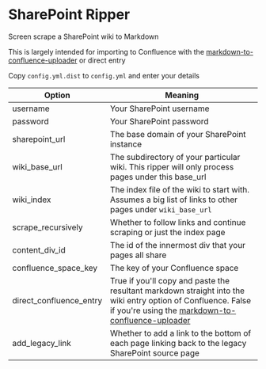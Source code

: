 SharePoint Ripper
=================

Screen scrape a SharePoint wiki to Markdown

This is largely intended for importing to Confluence with the [markdown-to-confluence-uploader](https://github.com/zorfling/markdown-to-confluence-uploader) or direct entry

Copy `config.yml.dist` to `config.yml` and enter your details

|Option|Meaning|
|------|-------|
|username|Your SharePoint username|
|password|Your SharePoint password|
|sharepoint_url|The base domain of your SharePoint instance|
|wiki_base_url|The subdirectory of your particular wiki. This ripper will only process pages under this base_url|
|wiki_index|The index file of the wiki to start with. Assumes a big list of links to other pages under `wiki_base_url`|
|scrape_recursively|Whether to follow links and continue scraping or just the index page|
|content_div_id|The id of the innermost div that your pages all share|
|confluence_space_key|The key of your Confluence space|
|direct_confluence_entry|True if you'll copy and paste the resultant markdown straight into the wiki entry option of Confluence. False if you're using the [markdown-to-confluence-uploader](https://github.com/zorfling/markdown-to-confluence-uploader)|
|add_legacy_link|Whether to add a link to the bottom of each page linking back to the legacy SharePoint source page|

